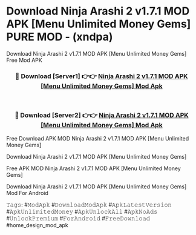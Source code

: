 # Download Ninja Arashi 2 v1.7.1 MOD APK [Menu Unlimited Money Gems] PURE MOD - (xndpa)
Download Ninja Arashi 2 v1.7.1 MOD APK [Menu Unlimited Money Gems] Free Mod APK

<div align="center">
<h3>🔴 Download [Server1] 👉👉 <a href="https://apk-comot.site?title=Ninja_Arashi_2_v1.7.1_MOD_APK_[Menu_Unlimited_Money_Gems]">Ninja Arashi 2 v1.7.1 MOD APK [Menu Unlimited Money Gems] Mod Apk</a></h3><br>

<h3>🔴 Download [Server2] 👉👉 <a href="https://apk-comot.site?title=Ninja_Arashi_2_v1.7.1_MOD_APK_[Menu_Unlimited_Money_Gems]">Ninja Arashi 2 v1.7.1 MOD APK [Menu Unlimited Money Gems] Mod Apk</a></h3>
</div>


Free Download APK MOD Ninja Arashi 2 v1.7.1 MOD APK [Menu Unlimited Money Gems]

Download Ninja Arashi 2 v1.7.1 MOD APK [Menu Unlimited Money Gems] 

Free APK MOD Ninja Arashi 2 v1.7.1 MOD APK [Menu Unlimited Money Gems] 

Download Ninja Arashi 2 v1.7.1 MOD APK [Menu Unlimited Money Gems] Mod For Android

𝚃𝚊𝚐𝚜: #𝙼𝚘𝚍𝙰𝚙𝚔 #𝙳𝚘𝚠𝚗𝚕𝚘𝚊𝚍𝙼𝚘𝚍𝙰𝚙𝚔 #𝙰𝚙𝚔𝙻𝚊𝚝𝚎𝚜𝚝𝚅𝚎𝚛𝚜𝚒𝚘𝚗 #𝙰𝚙𝚔𝚄𝚗𝚕𝚒𝚖𝚒𝚝𝚎𝚍𝙼𝚘𝚗𝚎𝚢 #𝙰𝚙𝚔𝚄𝚗𝚕𝚘𝚌𝚔𝙰𝚕𝚕 #𝙰𝚙𝚔𝙽𝚘𝙰𝚍𝚜 #𝚄𝚗𝚕𝚘𝚌𝚔𝙿𝚛𝚎𝚖𝚒𝚞𝚖 #𝙵𝚘𝚛𝙰𝚗𝚍𝚛𝚘𝚒𝚍 #𝙵𝚛𝚎𝚎𝙳𝚘𝚠𝚗𝚕𝚘𝚊𝚍 #home_design_mod_apk